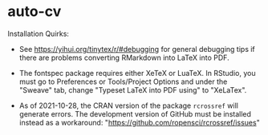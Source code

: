 # auto-cv

Installation Quirks:

- See https://yihui.org/tinytex/r/#debugging for general debugging tips if there are problems converting RMarkdown into LaTeX into PDF.

- The fontspec package requires either XeTeX or LuaTeX. In RStudio, you must go to Preferences or Tools/Project Options and under the "Sweave" tab, change "Typeset LaTeX into PDF using" to "XeLaTex".

- As of 2021-10-28, the CRAN version of the package `rcrossref` will generate errors. The development version of GitHub must be installed instead as a workaround: "https://github.com/ropensci/rcrossref/issues"